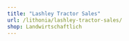 ```yaml
---
title: "Lashley Tractor Sales"
url: /lithonia/lashley-tractor-sales/
shop: Landwirtschaftlich
---
```

